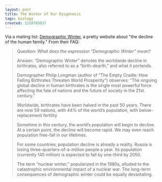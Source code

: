 ```yaml
---
layout: post
title: The Winter of Our Dysgenesis
tags: biology
created: 1210785037
---
```

Via a mailing list:  [Demographic Winter](http://www.demographicwinter.com/index.html), a pretty website about "the decline of the human family."  From their FAQ:

>Question: *What does the expression “Demographic Winter” mean?*
>
>Answer:
>“Demographic Winter” denotes the worldwide decline in birthrates, also referred to as a “birth-dearth,” and what it portends.
>
>Demographer Philip Longman (author of “The Empty Cradle: How Falling Birthrates Threaten World Prosperity”) observes: “The ongoing global decline in human birthrates is the single most powerful force affecting the fate of nations and the future of society in the 21st. century.”
>
>Worldwide, birthrates have been halved in the past 50 years. There are now 59 nations, with 44% of the world’s population, with below-replacement fertility
>
>Sometime in this century, the world’s population will begin to decline. At a certain point, the decline will become rapid. We may even reach population free-fall in our lifetimes.
>
>For some countries, population decline is already a reality. Russia is losing three-quarters-of-a-million people a year. Its population (currently 145 million) is expected to fall by one-third by 2050.
>
>The term “nuclear winter,” popularized in the 1980s, alluded to the catastrophic environmental impact of a nuclear war. The long-term consequences of demographic winter could be equally devastating.
